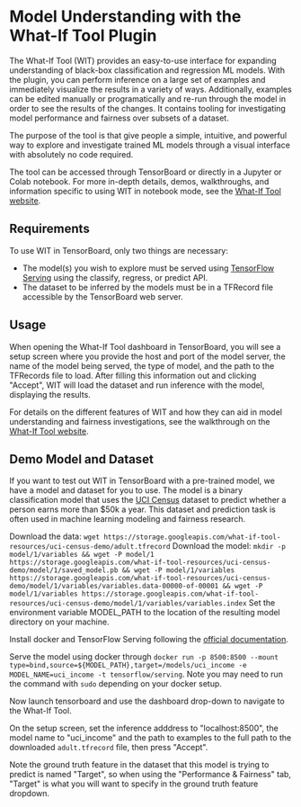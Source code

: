 # Model Understanding with the What-If Tool Plugin

The What-If Tool (WIT) provides an easy-to-use interface for expanding
understanding of black-box classification and regression ML models. With the
plugin, you can perform inference on a large set of examples and immediately
visualize the results in a variety of ways. Additionally, examples can be
edited manually or programatically and re-run through the model in order to
see the results of the changes. It contains tooling for investigating model
performance and fairness over subsets of a dataset.

The purpose of the tool is that give people a simple, intuitive, and powerful
way to explore and investigate trained ML models through a visual interface
with absolutely no code required.

The tool can be accessed through TensorBoard or directly in a Jupyter or Colab
notebook. For more in-depth details, demos, walkthroughs, and information
specific to using WIT in notebook mode, see the
[What-If Tool website](https://pair-code.github.io/what-if-tool).

## Requirements

To use WIT in TensorBoard, only two things are necessary:
- The model(s) you wish to explore must be served using
  [TensorFlow Serving](https://github.com/tensorflow/serving) using the classify,
  regress, or predict API.
- The dataset to be inferred by the models must be in a TFRecord file accessible
  by the TensorBoard web server.

## Usage

When opening the What-If Tool dashboard in TensorBoard, you will see a setup
screen where you provide the host and port of the model server, the name of
the model being served, the type of model, and the path to the TFRecords file
to load. After filling this information out and clicking "Accept", WIT will
load the dataset and run inference with the model, displaying the results.

For details on the different features of WIT and how they can aid in model
understanding and fairness investigations, see the walkthrough on the
[What-If Tool website](https://pair-code.github.io/what-if-tool).

## Demo Model and Dataset

If you want to test out WIT in TensorBoard with a pre-trained model, we have a
model and dataset for you to use. The model is a binary classification model
that uses the
[UCI Census](https://archive.ics.uci.edu/ml/datasets/census+income) dataset
to predict whether a person earns more than $50k a year. This dataset and
prediction task is often used in machine learning modeling and fairness
research.

Download the data:
`wget https://storage.googleapis.com/what-if-tool-resources/uci-census-demo/adult.tfrecord`
Download the model:
`mkdir -p model/1/variables && wget -P model/1 https://storage.googleapis.com/what-if-tool-resources/uci-census-demo/model/1/saved_model.pb && wget -P model/1/variables https://storage.googleapis.com/what-if-tool-resources/uci-census-demo/model/1/variables/variables.data-00000-of-00001 && wget -P model/1/variables https://storage.googleapis.com/what-if-tool-resources/uci-census-demo/model/1/variables/variables.index`
Set the environment variable MODEL_PATH to the location of the resulting model directory on your machine.

Install docker and TensorFlow Serving following the
[official documentation](https://www.tensorflow.org/serving/docker).

Serve the model using docker through
`docker run -p 8500:8500 --mount type=bind,source=${MODEL_PATH},target=/models/uci_income -e MODEL_NAME=uci_income -t tensorflow/serving`.
Note you may need to run the command with `sudo` depending on your docker
setup.

Now launch tensorboard and use the dashboard drop-down to navigate to the
What-If Tool.

On the setup screen, set the inference adddress to "localhost:8500", the
model name to "uci_income" and the path to examples to the full path to the
downloaded `adult.tfrecord` file, then press "Accept".

Note the ground truth feature in the dataset that this model is trying to
predict is named "Target", so when using the "Performance & Fairness" tab,
"Target" is what you will want to specify in the ground truth feature dropdown.
